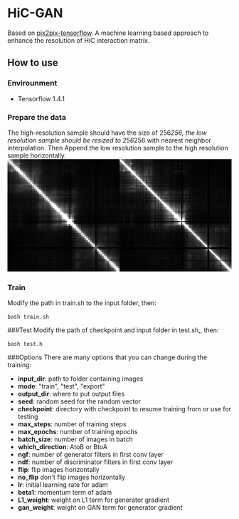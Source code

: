# HiC-GAN
Based on [pix2pix-tensorflow](https://github.com/affinelayer/pix2pix-tensorflow).
A machine learning based approach to enhance the resolution of HiC interaction matrix.

## How to use
### Envirounment
- Tensorflow 1.4.1
### Prepare the data
The high-resolution sample should have the size of 256*256, the low resolution sample should be resized to 256*256 with nearest neighbor interpolation. Then Append the low resolution sample to the high resolution sample horizontally.
![avatar](image/l_h1.png)
### Train
Modify the path in train.sh to the input folder, then:

    bash train.sh

###Test
Modify the path of checkpoint and input folder in test.sh,, then:

    bash test.h

###Options
There are many options that you can change during the training:

 - **input_dir**: path to folder containing images
 - **mode**: "train", "test", "export"
 - **output_dir**: where to put output files
 - **seed**: random seed for the random vector
 - **checkpoint**: directory with checkpoint to resume training from or use for testing
 - **max_steps**: number of training steps
 - **max_epochs**: number of training epochs
 - **batch_size**: number of images in batch
 - **which_direction**: AtoB or BtoA
 - **ngf**: number of generator filters in first conv layer
 - **ndf**: number of discriminator filters in first conv layer
 - **flip**: flip images horizontally
 - **no_flip** don't flip images horizontally
 - **lr**: initial learning rate for adam
 - **beta1**: momentum term of adam
 - **L1_weight**: weight on L1 term for generator gradient
 - **gan_weight**: weight on GAN term for generator gradient



